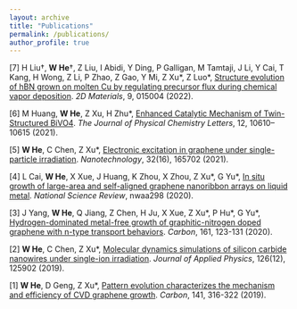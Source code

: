 ```yaml
---
layout: archive
title: "Publications"
permalink: /publications/
author_profile: true
---
```


[7] H Liu†, **W He**†, Z Liu, I Abidi, Y Ding, P Galligan, M Tamtaji, J Li, Y Cai, T Kang, H Wong, Z Li, P Zhao, Z Gao, Y Mi, Z Xu\*, Z Luo\*, [Structure evolution of hBN grown on molten Cu by regulating precursor flux during chemical vapor deposition](https://iopscience.iop.org/article/10.1088/2053-1583/ac2e59/meta). _2D Materials_, 9, 015004 (2022).

[6] M Huang, **W He**, Z Xu, H Zhu*, [Enhanced Catalytic Mechanism of Twin-Structured BiVO4](https://pubs.acs.org/doi/full/10.1021/acs.jpclett.1c03018). _The Journal of Physical Chemistry Letters_, 12, 10610–10615 (2021).

[5] **W He**, C Chen, Z Xu*, [Electronic excitation in graphene under single-particle irradiation](https://iopscience.iop.org/article/10.1088/1361-6528/abdb64/meta). _Nanotechnology_, 32(16), 165702 (2021). 

[4] L Cai, **W He**, X Xue, J Huang, K Zhou, X Zhou, Z Xu\*, G Yu\*, [In situ growth of large-area and self-aligned graphene nanoribbon arrays on liquid metal](https://academic.oup.com/nsr/advance-article/doi/10.1093/nsr/nwaa298/6039344?login=true). _National Science Review_, nwaa298 (2020).

[3] J Yang, **W He**, Q Jiang, Z Chen, H Ju, X Xue, Z Xu\*, P Hu\*, G Yu\*, [Hydrogen-dominated metal-free growth of graphitic-nitrogen doped graphene with n-type transport behaviors](https://www.sciencedirect.com/science/article/pii/S0008622320300580). _Carbon_, 161, 123-131 (2020).

[2] **W He**, C Chen, Z Xu*, [Molecular dynamics simulations of silicon carbide nanowires under single-ion irradiation](https://aip.scitation.org/doi/full/10.1063/1.5121873). _Journal of Applied Physics_, 126(12), 125902 (2019). 

[1] **W He**, D Geng, Z Xu*, [Pattern evolution characterizes the mechanism and efficiency of CVD graphene growth](https://www.sciencedirect.com/science/article/pii/S0008622318308625). _Carbon_, 141, 316-322 (2019).